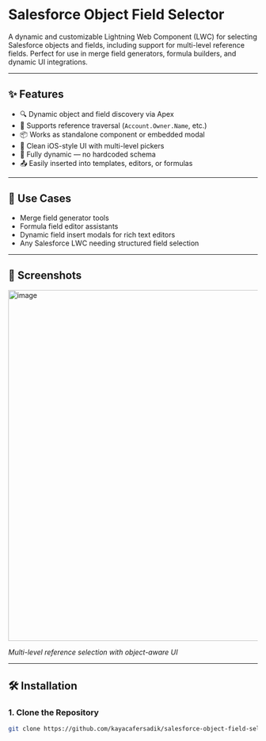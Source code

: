 # Salesforce Object Field Selector

A dynamic and customizable Lightning Web Component (LWC) for selecting Salesforce objects and fields, including support for multi-level reference fields. Perfect for use in merge field generators, formula builders, and dynamic UI integrations.

---

## ✨ Features

- 🔍 Dynamic object and field discovery via Apex
- 🔁 Supports reference traversal (`Account.Owner.Name`, etc.)
- 📦 Works as standalone component or embedded modal
- 💅 Clean iOS-style UI with multi-level pickers
- 🧠 Fully dynamic — no hardcoded schema
- 📤 Easily inserted into templates, editors, or formulas

---

## 🚀 Use Cases

- Merge field generator tools
- Formula field editor assistants
- Dynamic field insert modals for rich text editors
- Any Salesforce LWC needing structured field selection

---

## 📸 Screenshots

<img width="1269" height="707" alt="image" src="https://github.com/user-attachments/assets/446104fa-4aea-42b9-b5cf-1136659c3344" />

*Multi-level reference selection with object-aware UI*

---

## 🛠️ Installation

### 1. Clone the Repository

```bash
git clone https://github.com/kayacafersadik/salesforce-object-field-selector.git
